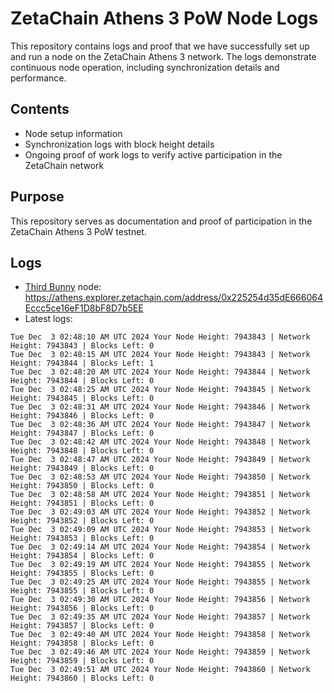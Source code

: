 # ZetaChain Athens 3 PoW Node Logs
This repository contains logs and proof that we have successfully set up and run a node on the ZetaChain Athens 3 network. The logs demonstrate continuous node operation, including synchronization details and performance.

## Contents
- Node setup information
- Synchronization logs with block height details
- Ongoing proof of work logs to verify active participation in the ZetaChain network

## Purpose
This repository serves as documentation and proof of participation in the ZetaChain Athens 3 PoW testnet.

## Logs

- [Third Bunny](https://thirdbunny.xyz/) node: https://athens.explorer.zetachain.com/address/0x225254d35dE666064Eccc5ce16eF1D8bF8D7b5EE
- Latest logs:
```
Tue Dec  3 02:48:10 AM UTC 2024 Your Node Height: 7943843 | Network Height: 7943843 | Blocks Left: 0
Tue Dec  3 02:48:15 AM UTC 2024 Your Node Height: 7943843 | Network Height: 7943844 | Blocks Left: 1
Tue Dec  3 02:48:20 AM UTC 2024 Your Node Height: 7943844 | Network Height: 7943844 | Blocks Left: 0
Tue Dec  3 02:48:25 AM UTC 2024 Your Node Height: 7943845 | Network Height: 7943845 | Blocks Left: 0
Tue Dec  3 02:48:31 AM UTC 2024 Your Node Height: 7943846 | Network Height: 7943846 | Blocks Left: 0
Tue Dec  3 02:48:36 AM UTC 2024 Your Node Height: 7943847 | Network Height: 7943847 | Blocks Left: 0
Tue Dec  3 02:48:42 AM UTC 2024 Your Node Height: 7943848 | Network Height: 7943848 | Blocks Left: 0
Tue Dec  3 02:48:47 AM UTC 2024 Your Node Height: 7943849 | Network Height: 7943849 | Blocks Left: 0
Tue Dec  3 02:48:53 AM UTC 2024 Your Node Height: 7943850 | Network Height: 7943850 | Blocks Left: 0
Tue Dec  3 02:48:58 AM UTC 2024 Your Node Height: 7943851 | Network Height: 7943851 | Blocks Left: 0
Tue Dec  3 02:49:03 AM UTC 2024 Your Node Height: 7943852 | Network Height: 7943852 | Blocks Left: 0
Tue Dec  3 02:49:09 AM UTC 2024 Your Node Height: 7943853 | Network Height: 7943853 | Blocks Left: 0
Tue Dec  3 02:49:14 AM UTC 2024 Your Node Height: 7943854 | Network Height: 7943854 | Blocks Left: 0
Tue Dec  3 02:49:19 AM UTC 2024 Your Node Height: 7943855 | Network Height: 7943855 | Blocks Left: 0
Tue Dec  3 02:49:25 AM UTC 2024 Your Node Height: 7943855 | Network Height: 7943855 | Blocks Left: 0
Tue Dec  3 02:49:30 AM UTC 2024 Your Node Height: 7943856 | Network Height: 7943856 | Blocks Left: 0
Tue Dec  3 02:49:35 AM UTC 2024 Your Node Height: 7943857 | Network Height: 7943857 | Blocks Left: 0
Tue Dec  3 02:49:40 AM UTC 2024 Your Node Height: 7943858 | Network Height: 7943858 | Blocks Left: 0
Tue Dec  3 02:49:46 AM UTC 2024 Your Node Height: 7943859 | Network Height: 7943859 | Blocks Left: 0
Tue Dec  3 02:49:51 AM UTC 2024 Your Node Height: 7943860 | Network Height: 7943860 | Blocks Left: 0
```

